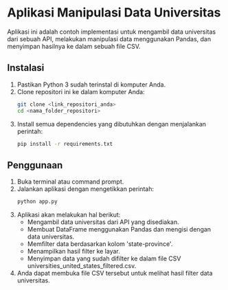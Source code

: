 # Aplikasi Manipulasi Data Universitas

Aplikasi ini adalah contoh implementasi untuk mengambil data universitas dari sebuah API, melakukan manipulasi data menggunakan Pandas, dan menyimpan hasilnya ke dalam sebuah file CSV.

## Instalasi

1. Pastikan Python 3 sudah terinstal di komputer Anda.
2. Clone repositori ini ke dalam komputer Anda:
   ```bash
   git clone <link_repositori_anda>
   cd <nama_folder_repositori>
3. Install semua dependencies yang dibutuhkan dengan menjalankan perintah:
   ```bash
   pip install -r requirements.txt

## Penggunaan
1. Buka terminal atau command prompt.
2. Jalankan aplikasi dengan mengetikkan perintah:
   ```bash
   python app.py
3. Aplikasi akan melakukan hal berikut:
    * Mengambil data universitas dari API yang disediakan.
    * Membuat DataFrame menggunakan Pandas dan mengisi dengan data universitas.
    * Memfilter data berdasarkan kolom 'state-province'.
    * Menampilkan hasil filter ke layar.
    * Menyimpan data yang sudah difilter ke dalam file CSV universities_united_states_filtered.csv.
4. Anda dapat membuka file CSV tersebut untuk melihat hasil filter data universitas.
